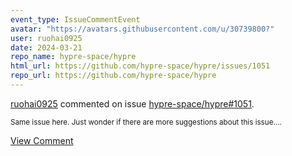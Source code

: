 ```yaml
---
event_type: IssueCommentEvent
avatar: "https://avatars.githubusercontent.com/u/30739800?"
user: ruohai0925
date: 2024-03-21
repo_name: hypre-space/hypre
html_url: https://github.com/hypre-space/hypre/issues/1051
repo_url: https://github.com/hypre-space/hypre
---
```


<a href='https://github.com/ruohai0925' target='_blank'>ruohai0925</a> commented on issue <a href='https://github.com/hypre-space/hypre/issues/1051' target='_blank'>hypre-space/hypre#1051</a>.

<small>Same issue here. Just wonder if there are more suggestions about this issue....</small>

<a href='https://github.com/hypre-space/hypre/issues/1051' target='_blank'>View Comment</a>